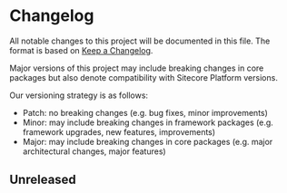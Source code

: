 # Changelog
All notable changes to this project will be documented in this file. The format  is based on [Keep a Changelog](https://keepachangelog.com/en/1.0.0/).

Major versions of this project may include breaking changes in core packages but also denote compatibility with Sitecore Platform versions.

Our versioning strategy is as follows:

<!--
@TODO: adjust for new versioning
-->
- Patch: no breaking changes (e.g. bug fixes, minor improvements)
- Minor: may include breaking changes in framework packages (e.g. framework upgrades, new features, improvements)
- Major: may include breaking changes in core packages (e.g. major architectural changes, major features)

## Unreleased

